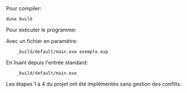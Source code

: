 Pour compiler:
    
    dune build

Pour exécuter le programme:

Avec un fichier en paramètre:
    
        _build/default/main.exe exemple.exp

En lisant depuis l'entrée standard:
    
        _build/default/main.exe

Les étapes 1 à 4 du projet ont été implémentés sans gestion des conflits.
